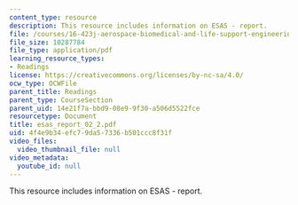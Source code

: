```yaml
---
content_type: resource
description: This resource includes information on ESAS - report.
file: /courses/16-423j-aerospace-biomedical-and-life-support-engineering-spring-2006/4f4e9b34efc79da57336b501ccc8f31f_esas_report_02_2.pdf
file_size: 10287784
file_type: application/pdf
learning_resource_types:
- Readings
license: https://creativecommons.org/licenses/by-nc-sa/4.0/
ocw_type: OCWFile
parent_title: Readings
parent_type: CourseSection
parent_uid: 14e21f7a-bbd9-08e9-9f30-a506d5522fce
resourcetype: Document
title: esas_report_02_2.pdf
uid: 4f4e9b34-efc7-9da5-7336-b501ccc8f31f
video_files:
  video_thumbnail_file: null
video_metadata:
  youtube_id: null
---
```

This resource includes information on ESAS - report.